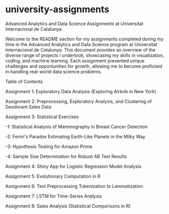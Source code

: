 # university-assignments

Advanced Analytics and Data Science Assignments at Universitat Internacional de Catalunya

Welcome to the README section for my assignments completed during my time in the Advanced Analytics and Data Science program at Universitat Internacional de Catalunya. This document provides an overview of the diverse range of projects I undertook, showcasing my skills in visualization, coding, and machine learning. Each assignment presented unique challenges and opportunities for growth, allowing me to become proficient in handling real-world data science problems.

Table of Contents


Assignment 1: Exploratory Data Analysis (Exploring Airbnb in New York)

Assignment 2: Preprocessing, Exploratory Analysis, and Clustering of Deodorant Sales Data

Assignment 3: Statistical Exercises

-1: Statistical Analysis of Mammography in Breast Cancer Detection

-2: Fermi's Paradox Estimating Earth-Like Planets in the Milky Way

-3: Hypothesis Testing for Amazon Prime

-4: Sample Size Determination for Robust AB Test Results

Assignment 4: Shiny App for Logistic Regression Model Analysis

Assignment 5: Evolutionary Computation in R

Assignment 6: Text Preprocessing Tokenization to Lemmatization

Assignment 7: LSTM for Time-Series Analysis

Assignment 8: Sales Analysis (Statistical Comparisons in R)


